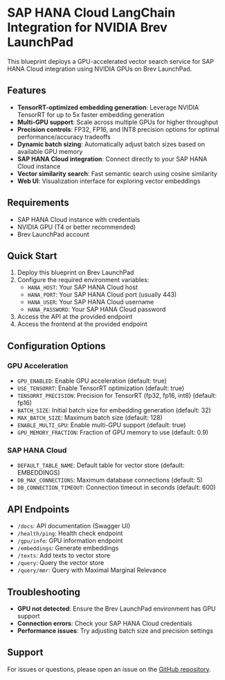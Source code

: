 # SAP HANA Cloud LangChain Integration for NVIDIA Brev LaunchPad

This blueprint deploys a GPU-accelerated vector search service for SAP HANA Cloud integration using NVIDIA GPUs on Brev LaunchPad.

## Features

- **TensorRT-optimized embedding generation**: Leverage NVIDIA TensorRT for up to 5x faster embedding generation
- **Multi-GPU support**: Scale across multiple GPUs for higher throughput
- **Precision controls**: FP32, FP16, and INT8 precision options for optimal performance/accuracy tradeoffs
- **Dynamic batch sizing**: Automatically adjust batch sizes based on available GPU memory
- **SAP HANA Cloud integration**: Connect directly to your SAP HANA Cloud instance
- **Vector similarity search**: Fast semantic search using cosine similarity
- **Web UI**: Visualization interface for exploring vector embeddings

## Requirements

- SAP HANA Cloud instance with credentials
- NVIDIA GPU (T4 or better recommended)
- Brev LaunchPad account

## Quick Start

1. Deploy this blueprint on Brev LaunchPad
2. Configure the required environment variables:
   - `HANA_HOST`: Your SAP HANA Cloud host
   - `HANA_PORT`: Your SAP HANA Cloud port (usually 443)
   - `HANA_USER`: Your SAP HANA Cloud username
   - `HANA_PASSWORD`: Your SAP HANA Cloud password
3. Access the API at the provided endpoint
4. Access the frontend at the provided endpoint

## Configuration Options

### GPU Acceleration

- `GPU_ENABLED`: Enable GPU acceleration (default: true)
- `USE_TENSORRT`: Enable TensorRT optimization (default: true)
- `TENSORRT_PRECISION`: Precision for TensorRT (fp32, fp16, int8) (default: fp16)
- `BATCH_SIZE`: Initial batch size for embedding generation (default: 32)
- `MAX_BATCH_SIZE`: Maximum batch size (default: 128)
- `ENABLE_MULTI_GPU`: Enable multi-GPU support (default: true)
- `GPU_MEMORY_FRACTION`: Fraction of GPU memory to use (default: 0.9)

### SAP HANA Cloud

- `DEFAULT_TABLE_NAME`: Default table for vector store (default: EMBEDDINGS)
- `DB_MAX_CONNECTIONS`: Maximum database connections (default: 5)
- `DB_CONNECTION_TIMEOUT`: Connection timeout in seconds (default: 600)

## API Endpoints

- `/docs`: API documentation (Swagger UI)
- `/health/ping`: Health check endpoint
- `/gpu/info`: GPU information endpoint
- `/embeddings`: Generate embeddings
- `/texts`: Add texts to vector store
- `/query`: Query the vector store
- `/query/mmr`: Query with Maximal Marginal Relevance

## Troubleshooting

- **GPU not detected**: Ensure the Brev LaunchPad environment has GPU support
- **Connection errors**: Check your SAP HANA Cloud credentials
- **Performance issues**: Try adjusting batch size and precision settings

## Support

For issues or questions, please open an issue on the [GitHub repository](https://github.com/plturrell/finsightutils_langchain_for_sap_hana_cloud).